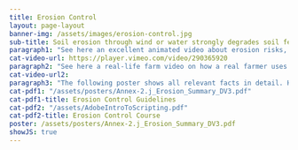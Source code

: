 ```yaml
---
title: Erosion Control
layout: page-layout
banner-img: /assets/images/erosion-control.jpg
sub-title: Soil erosion through wind or water strongly degrades soil fertility and thus the soil’s value. Learn here what one can do about it.
paragraph1: "See here an excellent animated video about erosion risks, problems and how to control wind and water erosion:"
cat-video-url: https://player.vimeo.com/video/290365920
paragraph2: "See here a real-life farm video on how a real farmer uses cover crops and mulch management to control erosion:"
cat-video-url2:
paragraph3: "The following poster shows all relevant facts in detail. Have a look at it:"
cat-pdf1: "/assets/posters/Annex-2.j_Erosion_Summary_DV3.pdf"
cat-pdf1-title: Erosion Control Guidelines
cat-pdf2: "/assets/AdobeIntroToScripting.pdf"
cat-pdf2-title: Erosion Control Course
poster: /assets/posters/Annex-2.j_Erosion_Summary_DV3.pdf
showJS: true
---
```

